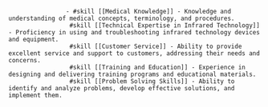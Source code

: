 					- #skill [[Medical Knowledge]] - Knowledge and understanding of medical concepts, terminology, and procedures.
					 #skill [[Technical Expertise in Infrared Technology]] - Proficiency in using and troubleshooting infrared technology devices and equipment.
					 #skill [[Customer Service]] - Ability to provide excellent service and support to customers, addressing their needs and concerns.
					 #skill [[Training and Education]] - Experience in designing and delivering training programs and educational materials.
					 #skill [[Problem Solving Skills]] - Ability to identify and analyze problems, develop effective solutions, and implement them.



